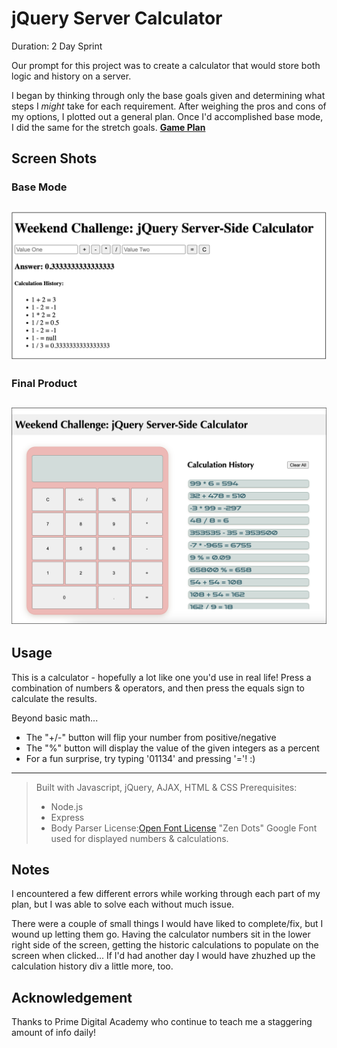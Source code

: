 # jQuery Server Calculator

Duration: 2 Day Sprint

Our prompt for this project was to create a calculator that would store both logic and history on a server.  

I began by thinking through only the base goals given and determining what steps I *might* take for each requirement. After weighing the pros and cons of my options, I plotted out a general plan. Once I'd accomplished base mode, I did the same for the stretch goals. **[Game Plan](game-plan.md)**


## Screen Shots

### Base Mode 
![Base Mode Calculator](images/base-mode-screenshot.png)
---

### Final Product
![Final Calculator](images/final-screenshot.png)
---

## Usage

This is a calculator - hopefully a lot like one you'd use in real life! Press a combination of numbers & operators, and then press the equals sign to calculate the results. 

Beyond basic math...
- The "+/-" button will flip your number from positive/negative
- The "%" button will display the value of the given integers as a percent
- For a fun surprise, try typing '01134' and pressing '='! :)

---

> Built with Javascript, jQuery, AJAX, HTML & CSS
> Prerequisites:
> - Node.js
> - Express
> - Body Parser
> License:[Open Font License](https://scripts.sil.org/cms/scripts/page.php?site_id=nrsi&id=OFL)
> "Zen Dots" Google Font used for displayed numbers & calculations.

## Notes

I encountered a few different errors while working through each part of my plan, but I was able to solve each without much issue. 

There were a couple of small things I would have liked to complete/fix, but I wound up letting them go. Having the calculator numbers sit in the lower right side of the screen, getting the historic calculations to populate on the screen when clicked... If I'd had another day I would have zhuzhed up the calculation history div a little more, too. 

## Acknowledgement
Thanks to Prime Digital Academy who continue to teach me a staggering amount of info daily!

